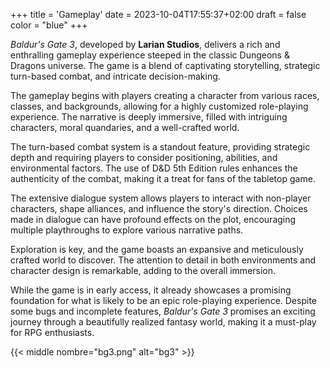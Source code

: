 +++
title = 'Gameplay'
date = 2023-10-04T17:55:37+02:00
draft = false
color = "blue"
+++

*Baldur's Gate 3*, developed by **Larian Studios**, delivers a rich and enthralling gameplay experience steeped in the classic Dungeons & Dragons universe. The game is a blend of captivating storytelling, strategic turn-based combat, and intricate decision-making.

The gameplay begins with players creating a character from various races, classes, and backgrounds, allowing for a highly customized role-playing experience. The narrative is deeply immersive, filled with intriguing characters, moral quandaries, and a well-crafted world.

The turn-based combat system is a standout feature, providing strategic depth and requiring players to consider positioning, abilities, and environmental factors. The use of D&D 5th Edition rules enhances the authenticity of the combat, making it a treat for fans of the tabletop game.

The extensive dialogue system allows players to interact with non-player characters, shape alliances, and influence the story's direction. Choices made in dialogue can have profound effects on the plot, encouraging multiple playthroughs to explore various narrative paths.

Exploration is key, and the game boasts an expansive and meticulously crafted world to discover. The attention to detail in both environments and character design is remarkable, adding to the overall immersion.

While the game is in early access, it already showcases a promising foundation for what is likely to be an epic role-playing experience. Despite some bugs and incomplete features, *Baldur's Gate 3* promises an exciting journey through a beautifully realized fantasy world, making it a must-play for RPG enthusiasts.

{{< middle nombre="bg3.png" alt="bg3" >}}